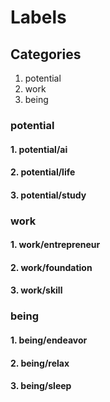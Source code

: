 # Labels

## Categories

1. potential
2. work
3. being

### potential

#### 1. potential/ai

#### 2. potential/life

#### 3. potential/study

### work

#### 1. work/entrepreneur

#### 2. work/foundation

#### 3. work/skill

### being

#### 1. being/endeavor

#### 2. being/relax

#### 3. being/sleep
